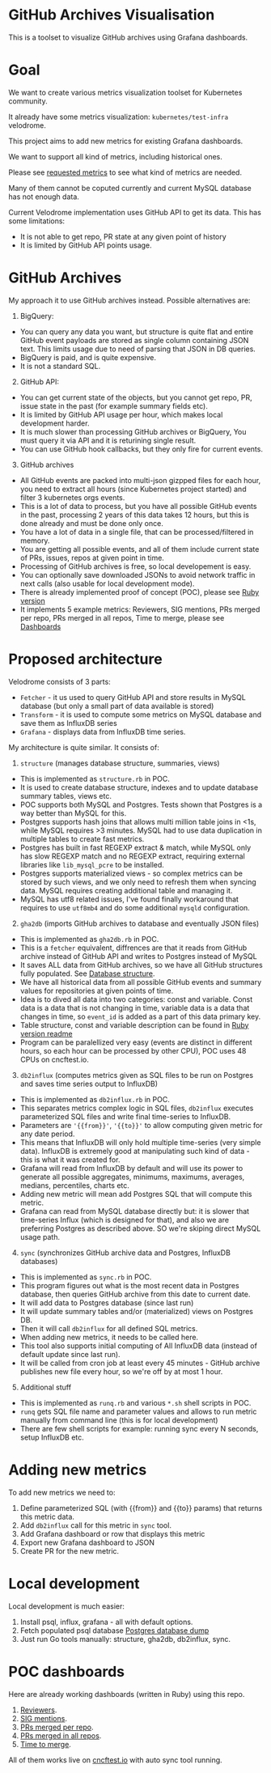 # GitHub Archives Visualisation

This is a toolset to visualize GitHub archives using Grafana dashboards.

# Goal

We want to create various metrics visualization toolset for Kubernetes community.

It already have some metrics visualization: `kubernetes/test-infra` velodrome.

This project aims to add new metrics for existing Grafana dashboards.

We want to support all kind of metrics, including historical ones.

Please see [requested metrics](https://docs.google.com/document/d/1ShHr3cNCTXhtm0tKJrqI1wG_QJ2ahZBsQ7UDllfc2Dc/edit) to see what kind of metrics are needed.

Many of them cannot be coputed currently and current MySQL database has not enough data.

Current Velodrome implementation uses GitHub API to get its data. This has some limitations:
- It is not able to get repo, PR state at any given point of history
- It is limited by GitHub API points usage.

# GitHub Archives

My approach it to use GitHub archives instead.
Possible alternatives are:

1) BigQuery:
- You can query any data you want, but structure is quite flat and entire GitHub event payloads are stored as single column containing JSON text. This limits usage due to need of parsing that JSON in DB queries.
- BigQuery is paid, and is quite expensive.
- It is not a standard SQL.

2) GitHub API:
- You can get current state of the objects, but you cannot get repo, PR, issue state in the past (for example summary fields etc).
- It is limited by GitHub API usage per hour, which makes local development harder.
- It is much slower than processing GitHub archives or BigQuery, You must query it via API and it is returining single result.
- You can use GitHub hook callbacks, but they only fire for current events.

3) GitHub archives
- All GitHub events are packed into multi-json gizpped files for each hour, you need to extract all hours (since Kubernetes project started) and filter 3 kubernetes orgs events.
- This is a lot of data to process, but you have all possible GitHub events in the past, processing 2 years of this data takes 12 hours, but this is done already and must be done only once.
- You have a lot of data in a single file, that can be processed/filtered in memory.
- You are getting all possible events, and all of them include current state of PRs, issues, repos at given point in time.
- Processing of GitHub archives is free, so local developement is easy.
- You can optionally save downloaded JSONs to avoid network traffic in next calls (also usable for local development mode).
- There is already implemented proof of concept (POC), please see [Ruby version](https://github.com/cncf/gha2db/blob/master/README.ruby.md)
- It implements 5 example metrics: Reviewers, SIG mentions, PRs merged per repo, PRs merged in all repos, Time to merge, please see [Dashboards](https://cncftest.io/?orgId=1)

# Proposed architecture

Velodrome consists of 3 parts:
- `Fetcher` - it us used to query GitHub API and store results in MySQL database (but only a small part of data available is stored)
- `Transform` - it is used to compute some metrics on MySQL database and save them as InfluxDB series
- `Grafana` - displays data from InfluxDB time series.

My architecture is quite similar.
It consists of:

1) `structure` (manages database structure, summaries, views)
- This is implemented as `structure.rb` in POC.
- It is used to create database structure, indexes and to update database summary tables, views etc.
- POC supports both MySQL and Postgres. Tests shown that Postgres is a way better than MySQL for this.
- Postgres supports hash joins that allows multi million table joins in <1s, while MySQL requires >3 minutes. MySQL had to use data duplication in multiple tables to create fast metrics.
- Postgres has built in fast REGEXP extract & match, while MySQL only has slow REGEXP match and no REGEXP extract, requiring external libraries like `lib_mysql_pcre` to be installed.
- Postgres supports materialized views - so complex metrics can be stored by such views, and we only need to refresh them when syncing data. MySQL requires creating additional table and managing it.
- MySQL has utf8 related issues, I've found finally workaround that requires to use `utf8mb4` and do some additional `mysqld` configuration.

2) `gha2db` (imports GitHub archives to database and eventually JSON files)
- This is implemented as `gha2db.rb` in POC.
- This is a `fetcher` equivalent, diffrences are that it reads from GitHub archive instead of GitHub API and writes to Postgres instead of MySQL
- It saves ALL data from GitHub archives, so we have all GitHub structures fully populated. See [Database structure](https://github.com/cncf/gha2db/blob/master/README.ruby.md).
- We have all historical data from all possible GitHub events and summary values for repositories at given points of time.
- Idea is to dived all data into two categories: const and variable. Const data is a data that is not changing in time, variable data is a data that changes in time, so `event_id` is added as a part of this data primary key.
- Table structure, const and variable description can be found in [Ruby version readme](https://github.com/cncf/gha2db/blob/master/README.ruby.md)
- Program can be paralellized very easy (events are distinct in different hours, so each hour can be processed by other CPU), POC uses 48 CPUs on cncftest.io.

3) `db2influx` (computes metrics given as SQL files to be run on Postgres and saves time series output to InfluxDB)
- This is implemented as `db2influx.rb` in POC.
- This separates metrics complex logic in SQL files, `db2influx` executes parameterized SQL files and write final time-series to InfluxDB.
- Parameters are `'{{from}}'`, `'{{to}}'` to allow computing given metric for any date period.
- This means that InfluxDB will only hold multiple time-series (very simple data). InfluxDB is extremely good at manipulating such kind of data - this is what it was created for.
- Grafana will read from InfluxDB by default and will use its power to generate all possible aggregates, minimums, maximums, averages, medians, percentiles, charts etc.
- Adding new metric will mean add Postgres SQL that will compute this metric.
- Grafana can read from MySQL database directly but: it is slower that time-series Influx (which is designed for that), and also we are preferring Postgres as described above. SO we're skiping direct MySQL usage path.

4) `sync` (synchronizes GitHub archive data and Postgres, InfluxDB databases)
- This is implemented as `sync.rb` in POC.
- This program figures out what is the most recent data in Postgres database, then queries GitHub archive from this date to current date.
- It will add data to Postgres database (since last run)
- It will update summary tables and/or (materialized) views on Postgres DB.
- Then it will call `db2influx` for all defined SQL metrics.
- When adding new metrics, it needs to be called here.
- This tool also supports initial computing of All InfluxDB data (instead of default update since last run).
- It will be called from cron job at least every 45 minutes - GitHub archive publishes new file every hour, so we're off by at most 1 hour.

5) Additional stuff
- This is implemented as `runq.rb` and various `*.sh` shell scripts in POC.
- `runq` gets SQL file name and parameter values and allows to run metric manually from command line (this is for local development)
- There are few shell scripts for example: running sync every N seconds, setup InfluxDB etc.

# Adding new metrics

To add new metrics we need to:
1) Define parameterized SQL (with {{from}} and {{to}} params) that returns this metric data.
2) Add `db2influx` call for this metric in `sync` tool. 
3) Add Grafana dashboard or row that displays this metric
4) Export new Grafana dashboard to JSON
5) Create PR for the new metric.

# Local development
Local development is much easier:
1) Install psql, influx, grafana - all with default options.
2) Fetch populated psql database [Postgres database dump](https://cncftest.io/web/k8s_psql.sql.xz)
3) Just run Go tools manually: structure, gha2db, db2influx, sync.

# POC dashboards

Here are already working dashboards (written in Ruby) using this repo.

1) [Reviewers](https://cncftest.io/dashboard/db/reviewers?orgId=1).
2) [SIG mentions](https://cncftest.io/dashboard/db/sig-mentions?orgId=1).
3) [PRs merged per repo](https://cncftest.io/dashboard/db/prs-merged?orgId=1).
4) [PRs merged in all repos](https://cncftest.io/dashboard/db/all-prs-merged?orgId=1).
5) [Time to merge](https://cncftest.io/dashboard/db/time-to-merge?orgId=1).

All of them works live on [cncftest.io](https://cncftest.io) with auto sync tool running.

